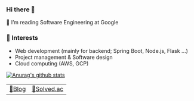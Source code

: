 ### Hi there 👋
  
  🌱 I’m reading Software Engineering at Google

  
  ### :mag_right: Interests
- Web development (mainly for backend; Spring Boot, Node.js, Flask ...)
- Project management & Software design
- Cloud computing (AWS, GCP)   
        
 [![Anurag's github stats](https://github-readme-stats.vercel.app/api?username=kjsu0209&count_private=true)](https://github.com/anuraghazra/github-readme-stats)

  
| | |
|-|-|
| [:pencil:Blog](https://snoop-study.tistory.com/) | [🏅Solved.ac](https://solved.ac/profile/kjsu0209) |
